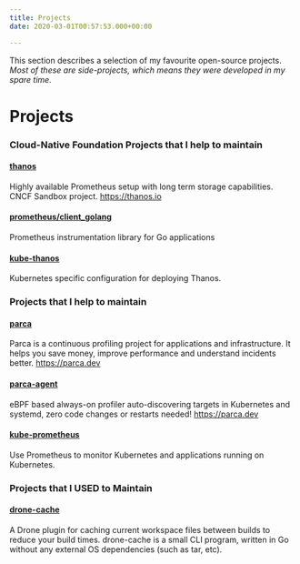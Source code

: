```yaml
---
title: Projects
date: 2020-03-01T00:57:53.000+00:00

---
```

This section describes a selection of my favourite open-source projects. _Most of these are side-projects, which means they were developed in my spare time._

# Projects

### Cloud-Native Foundation Projects that I help to maintain

#### [thanos](https://github.com/thanos-io/thanos)

Highly available Prometheus setup with long term storage capabilities. CNCF Sandbox project. https://thanos.io

#### [prometheus/client_golang](https://github.com/prometheus/client_golang)

Prometheus instrumentation library for Go applications

#### [kube-thanos](https://github.com/thanos-io/kube-thanos)

Kubernetes specific configuration for deploying Thanos.

### Projects that I help to maintain

#### [parca](https://github.com/parca-dev/parca)

Parca is a continuous profiling project for applications and infrastructure. It helps you save money, improve performance and understand incidents better. https://parca.dev

#### [parca-agent](https://github.com/parca-dev/parca-agent)

eBPF based always-on profiler auto-discovering targets in Kubernetes and systemd, zero code changes or restarts needed! https://parca.dev

#### [kube-prometheus](https://github.com/prometheus-operator/kube-prometheus)

Use Prometheus to monitor Kubernetes and applications running on Kubernetes.

### Projects that I USED to Maintain

#### [drone-cache](https://github.com/meltwater/drone-cache)

A Drone plugin for caching current workspace files between builds to reduce your build times. drone-cache is a small CLI program, written in Go without any external OS dependencies (such as tar, etc).

